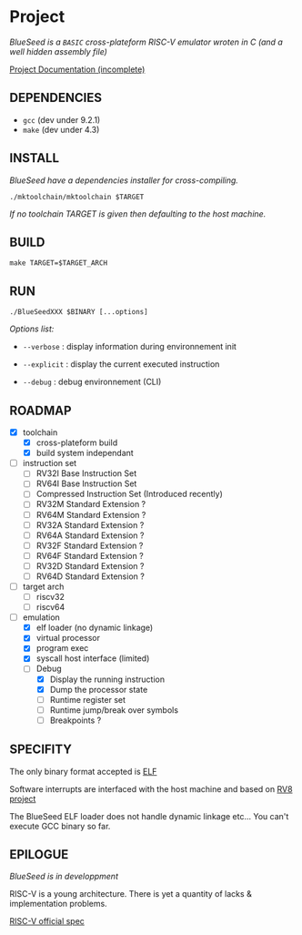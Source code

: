 # Project

*_BlueSeed is a `BASIC` cross-plateform RISC-V emulator wroten in C (and a well hidden assembly file)_*

[Project Documentation (incomplete)](doc/project.md)

## DEPENDENCIES

- `gcc` (dev under 9.2.1)
- `make` (dev under 4.3)

## INSTALL

_BlueSeed have a dependencies installer for cross-compiling._

`./mktoolchain/mktoolchain $TARGET`

_If no toolchain TARGET is given then defaulting to the host machine._


## BUILD

`make TARGET=$TARGET_ARCH`


## RUN

`./BlueSeedXXX $BINARY [...options]`

*Options list:*
  - `--verbose`   : display information during environnement init

  - `--explicit`  : display the current executed instruction

  - `--debug`     : debug environnement (CLI)


## ROADMAP

- [X] toolchain
  - [X] cross-plateform build
  - [X] build system independant
- [ ] instruction set
  - [ ] RV32I Base Instruction Set
  - [ ] RV64I Base Instruction Set
  - [ ] Compressed Instruction Set (Introduced recently)
  - [ ] RV32M Standard Extension ?
  - [ ] RV64M Standard Extension ?
  - [ ] RV32A Standard Extension ?
  - [ ] RV64A Standard Extension ?
  - [ ] RV32F Standard Extension ?
  - [ ] RV64F Standard Extension ?
  - [ ] RV32D Standard Extension ?
  - [ ] RV64D Standard Extension ?
- [ ] target arch
  - [ ] riscv32
  - [ ] riscv64
- [ ] emulation
  - [X] elf loader (no dynamic linkage)
  - [X] virtual processor
  - [X] program exec
  - [X] syscall host interface (limited)
  - [ ] Debug
    - [X] Display the running instruction
    - [X] Dump the processor state
    - [ ] Runtime register set
    - [ ] Runtime jump/break over symbols
    - [ ] Breakpoints ?

## SPECIFITY

The only binary format accepted is [ELF](https://refspecs.linuxbase.org/elf/elf.pdf)

Software interrupts are interfaced with the host machine and based on [RV8 project](https://rv8.io/syscalls.html)

The BlueSeed ELF loader does not handle dynamic linkage etc... You can't execute GCC binary so far.

## EPILOGUE

_BlueSeed is in developpment_

RISC-V is a young architecture. There is yet a quantity of lacks & implementation problems.

[RISC-V official spec](https://content.riscv.org/wp-content/uploads/2019/06/riscv-spec.pdf)